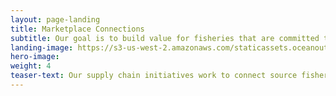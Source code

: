 ```yaml
---
layout: page-landing
title: Marketplace Connections
subtitle: Our goal is to build value for fisheries that are committed to fishery improvement 
landing-image: https://s3-us-west-2.amazonaws.com/staticassets.oceanoutcomes.org/rollover+images/supply-chain-hover.jpg
hero-image:
weight: 4
teaser-text: Our supply chain initiatives work to connect source fisheries with international and premium markets. Our goal is to build value for fisheries that are committed to fishery improvement. We help strengthen relationships among fisheries, seafood buyers, and other stakeholders in the global seafood marketplace. Recent efforts include the Salmon FIP Partnership and our international "Let's Talk Fish" series that convenes stakeholders from across seafood supply chains. 
---
```

